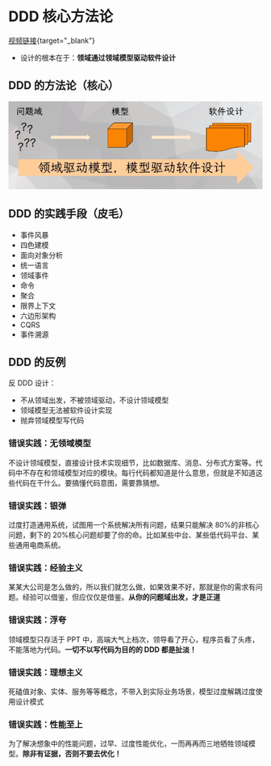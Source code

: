 # DDD 核心方法论

[视频链接](https://www.bilibili.com/video/BV1re411D7wb){target="\_blank"}

- 设计的根本在于：**领域通过领域模型驱动软件设计**

## DDD 的方法论（核心）

![/3.ddd/ddd-img1.png](./1-core_methodology1.png)

## DDD 的实践手段（皮毛）

- 事件风暴
- 四色建模
- 面向对象分析
- 统一语言
- 领域事件
- 命令
- 聚合
- 限界上下文
- 六边形架构
- CQRS
- 事件溯源

## DDD 的反例

反 DDD 设计：

- 不从领域出发，不被领域驱动，不设计领域模型
- 领域模型无法被软件设计实现
- 抛弃领域模型写代码

### 错误实践：无领域模型

不设计领域模型，直接设计技术实现细节，比如数据库、消息、分布式方案等。代码中不存在和领域模型对应的模块。每行代码都知道是什么意思，但就是不知道这些代码在干什么。要搞懂代码意图，需要靠猜想。

### 错误实践：银弹

过度打造通用系统，试图用一个系统解决所有问题，结果只能解决 80%的非核心问题，剩下的 20%核心问题却要了你的命。比如某些中台、某些低代码平台、某些通用电商系统。

### 错误实践：经验主义

某某大公司是怎么做的，所以我们就怎么做，如果效果不好，那就是你的需求有问题。经验可以借鉴，但应仅仅是借鉴。**从你的问题域出发，才是正道**

### 错误实践：浮夸

领域模型只存活于 PPT 中，高端大气上档次，领导看了开心，程序员看了头疼，不能落地为代码。**一切不以写代码为目的的 DDD 都是扯淡！**

### 错误实践：理想主义

死磕值对象、实体、服务等等概念，不带入到实际业务场景，模型过度解耦过度使用设计模式

### 错误实践：性能至上

为了解决想象中的性能问题，过早、过度性能优化，一而再再而三地牺牲领域模型。**除非有证据，否则不要去优化！**
